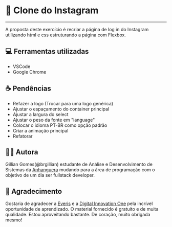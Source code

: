 # :doughnut: Clone do Instagram
<hr>
A proposta deste exercício é recriar a página de log in do Instagram utilizando html e css estruturando a página com Flexbox.


## :computer: Ferramentas utilizadas
* VSCode
* Google Chrome


## :coffee: Pendências
* Refazer a logo (Trocar para uma logo genérica)
* Ajustar o espaçamento do container principal
* Ajustar a largura do select
* Ajustar o peso da fonte em "language"
* Colocar o idioma PT-BR como opção padrão
* Criar a animação principal
* Refatorar


## :woman_astronaut: Autora
Gillian Gomes(@brgillian) estudante de Análise e Desenvolvimento de Sistemas da [Anhanguera](https://www.anhanguera.com/) mudando para a área de programação com o objetivo de um dia ser fullstack developer.


## :pray: Agradecimento
Gostaria de agradecer a [Everis](https://www.everis.com/brazil/pt-br/home-br) e a [Digital Innovation One](digitalinnovation.one) pela incrível oportunidade de aprendizado. O material fornecido é gratuito e de muita qualidade. Estou aproveitando bastante. De coração, muito obrigada mesmo!
